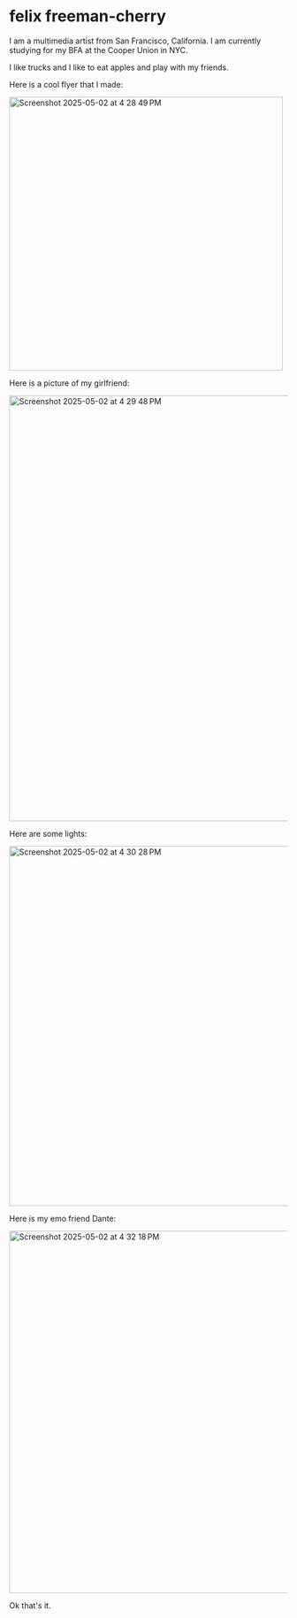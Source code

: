 # felix freeman-cherry

I am a multimedia artist from San Francisco, California. I am currently studying for my BFA at the Cooper Union in NYC. 

I like trucks and I like to eat apples and play with my friends.

Here is a cool flyer that I made:


<img width="495" alt="Screenshot 2025-05-02 at 4 28 49 PM" src="https://github.com/user-attachments/assets/9561fb6c-0652-42f5-b53c-e91bfb2305fd" />

Here is a picture of my girlfriend: 

<img width="770" alt="Screenshot 2025-05-02 at 4 29 48 PM" src="https://github.com/user-attachments/assets/9b3e1491-a0a8-49cc-9fd0-a0c2b99e3743" />

Here are some lights:

<img width="651" alt="Screenshot 2025-05-02 at 4 30 28 PM" src="https://github.com/user-attachments/assets/996cbaf3-003b-4f60-87c0-b0311cc582a6" />

Here is my emo friend Dante:

<img width="655" alt="Screenshot 2025-05-02 at 4 32 18 PM" src="https://github.com/user-attachments/assets/1b5f6a78-432e-4ce8-b8ff-f7e505c8a10d" />

Ok that's it. 
